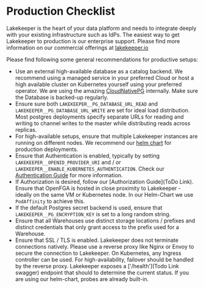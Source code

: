 # Production Checklist

Lakekeeper is the heart of your data platform and needs to integrate deeply with your existing infrastructure such as IdPs. The easiest way to get Lakekeeper to production is our enterprise support. Please find more information on our commercial offerings at [lakekeeper.io](https://lakekeeper.io)

Please find following some general recommendations for productive setups:

* Use an external high-available database as a catalog backend. We recommend using a managed service in your preferred Cloud or host a high available cluster on Kubernetes yourself using your preferred operator. We are using the amazing [CloudNativePG](https://cloudnative-pg.io) internally. Make sure the Database is backed-up regularly.
* Ensure sure both `LAKEKEEPER__PG_DATABASE_URL_READ` and `LAKEKEEPER__PG_DATABASE_URL_WRITE` are set for ideal load distribution. Most postgres deployments specify separate URLs for reading and writing to channel writes to the master while distributing reads across replicas.
* For high-available setups, ensure that multiple Lakekeeper instances are running on different nodes. We recommend our [helm chart](https://github.com/lakekeeper/lakekeeper-charts/tree/main/charts/lakekeeper) for production deployments.
* Ensure that Authentication is enabled, typically by setting `LAKEKEEPER__OPENID_PROVIDER_URI` and / or `LAKEKEEPER__ENABLE_KUBERNETES_AUTHENTICATION`. Check our [Authentication Guide](#Authentication) for more information.
* If Authorization is desired, follow our [Authorization Guide](ToDo Link). Ensure that OpenFGA is hosted in close proximity to Lakekeeper - ideally on the same VM or Kubernetes node. In our Helm-Chart we use `PodAffinity` to achieve this.
* If the default Postgres secret backend is used, ensure that `LAKEKEEPER__PG_ENCRYPTION_KEY` is set to a long random string.
* Ensure that all Warehouses use distinct storage locations / prefixes and distinct credentials that only grant access to the prefix used for a Warehouse.
* Ensure that SSL / TLS is enabled. Lakekeeper does not terminate connections natively. Please use a reverse proxy like Nginx or Envoy to secure the connection to Lakekeeper. On Kubernetes, any Ingress controller can be used. For high-availability, failover should be handled by the reverse proxy. Lakekeeper exposes a ['/health'](Todo Link swagger) endpoint that should to determine the current status. If you are using our helm-chart, probes are already built-in.
